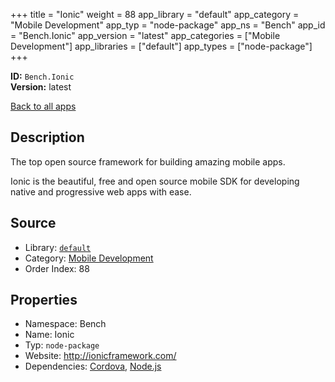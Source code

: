﻿+++
title = "Ionic"
weight = 88
app_library = "default"
app_category = "Mobile Development"
app_typ = "node-package"
app_ns = "Bench"
app_id = "Bench.Ionic"
app_version = "latest"
app_categories = ["Mobile Development"]
app_libraries = ["default"]
app_types = ["node-package"]
+++

**ID:** `Bench.Ionic`  
**Version:** latest  
<!--more-->

[Back to all apps](/apps/)

## Description
The top open source framework for building amazing mobile apps.

Ionic is the beautiful, free and open source mobile SDK for developing native and progressive web apps with ease.

## Source

* Library: [`default`](/app_libraries/default)
* Category: [Mobile Development](/app_categories/mobile-development)
* Order Index: 88

## Properties

* Namespace: Bench
* Name: Ionic
* Typ: `node-package`
* Website: <http://ionicframework.com/>
* Dependencies: [Cordova](/apps/Bench.Cordova), [Node.js](/apps/Bench.Node)

